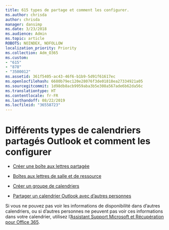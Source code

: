 ```yaml
---
title: 615 types de partage et comment les configurer.
ms.author: chrisda
author: chrisda
manager: dansimp
ms.date: 3/23/2018
ms.audience: Admin
ms.topic: article
ROBOTS: NOINDEX, NOFOLLOW
localization_priority: Priority
ms.collection: Adm_O365
ms.custom:
- "615"
- "878"
- "3500012"
ms.assetid: 361f5405-ac43-46f6-b1b9-5d91f61617ec
ms.openlocfilehash: 6680b79ec120e28076f3de01818ea27334921a05
ms.sourcegitcommit: 1d98db8acb9959aba3b5e308a567ade6b62da56c
ms.translationtype: HT
ms.contentlocale: fr-FR
ms.lasthandoff: 08/22/2019
ms.locfileid: "36558723"
---
```

# <a name="different-types-of-shared-outlook-calendars-and-how-to-set-them-up"></a>Différents types de calendriers partagés Outlook et comment les configurer

- [Créer une boîte aux lettres partagée](https://support.office.com/article/871a246d-3acd-4bba-948e-5de8be0544c9)

- [Boîtes aux lettres de salle et de ressource](https://support.office.com/article/9f518a6d-1e2c-4d44-93f3-e19013a1552b)

- [Créer un groupe de calendriers](https://support.office.com/article/8385667b-d758-4489-a53f-f542dd01e6ff)

- [Partager un calendrier Outlook avec d’autres personnes](https://support.office.com/article/353ed2c1-3ec5-449d-8c73-6931a0adab88)

Si vous ne pouvez pas voir les informations de disponibilité dans d’autres calendriers, ou si d’autres personnes ne peuvent pas voir ces informations dans votre calendrier, utilisez l’[Assistant Support Microsoft et Récupération pour Office 365](https://diagnostics.office.com/).
